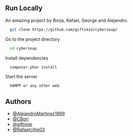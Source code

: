 
## Run Locally

An amazing project by Borja, Rafael, George and Alejandro.

```bash
  git clone https://github.com/giftimie/cybersoup/
```

Go to the project directory

```bash
  cd cybersoup
```

Install dependencies

```bash
  composer.phar install
```

Start the server

```bash
  XAMPP or any other web
```


## Authors

- [@AlejandroMartinez1999](https://github.com/AlejandroMartinez1999)
- [@CBorj](https://github.com/CBorj)
- [@giftimie](https://github.com/giftimie)
- [@Rafaelcifre03](https://github.com/Rafaelcifre03)

